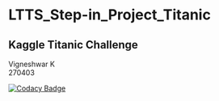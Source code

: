 # LTTS_Step-in_Project_Titanic

## Kaggle Titanic Challenge
Vigneshwar K <br>
270403 <br>

[![Codacy Badge](https://app.codacy.com/project/badge/Grade/a1c6e86e9000498dafb44056d4f33f75)](https://www.codacy.com/gh/Vigneshwar73/LTTS_Step-in_Project_Titanic/dashboard?utm_source=github.com&amp;utm_medium=referral&amp;utm_content=Vigneshwar73/LTTS_Step-in_Project_Titanic&amp;utm_campaign=Badge_Grade)

